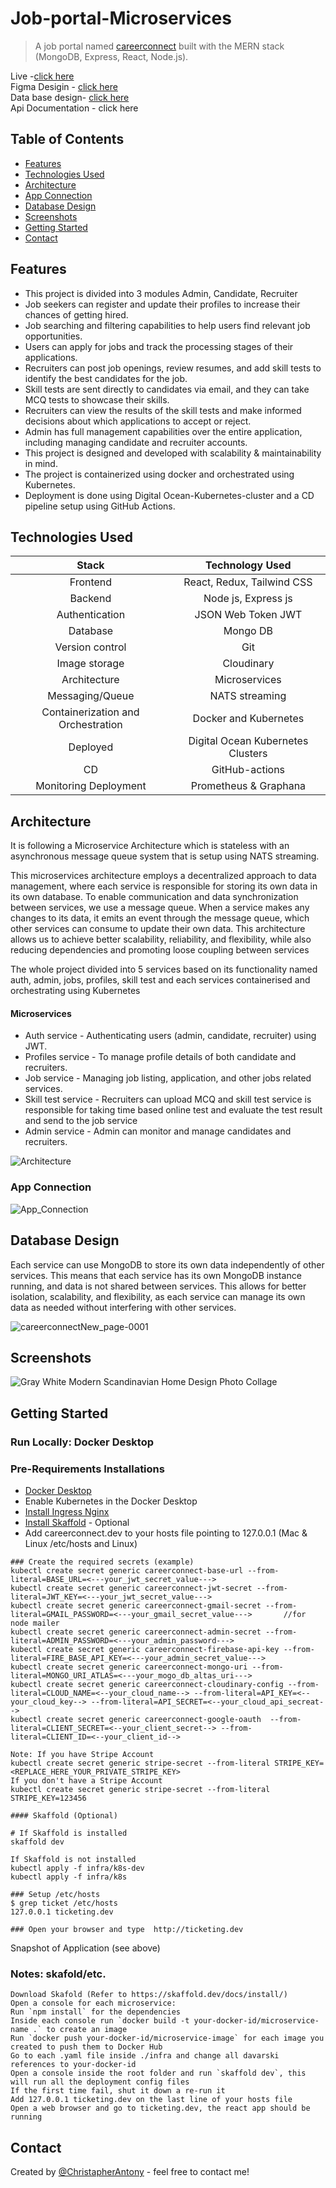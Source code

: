 # Job-portal-Microservices
>A job portal named [careerconnect](https://www.careerconnect.cloud/) built with the MERN stack (MongoDB, Express, React, Node.js).
>

Live -[click here](https://www.careerconnect.cloud/)  
Figma Desigin - [click here](https://www.figma.com/file/2qGttcqZTeC5znQgxXIZER/Job-Portal?node-id=0-1)  
Data base design- [click here](https://github.com/ChristapherAntony/Job-portal-Microservices/files/11363871/careerConnect.Db.Design.pdf)  
Api Documentation - click here    


## Table of Contents
* [Features](#features)
* [Technologies Used](#technologies-used)
* [Architecture](#architecture)
* [App Connection](#app-connection)
* [Database Design](#database-design)
* [Screenshots](#screenshots)
* [Getting Started](#getting-started)
* [Contact](#contact)


## Features
-  This project is divided into 3 modules Admin, Candidate, Recruiter
-  Job seekers can register and update their profiles to increase their chances of getting hired.
-  Job searching and filtering capabilities to help users find relevant job opportunities.
-  Users can apply for jobs and track the processing stages of their applications.
-  Recruiters can post job openings, review resumes, and add skill tests to identify the best candidates for the job.
-  Skill tests are sent directly to candidates via email, and they can take MCQ tests to showcase their skills.
-  Recruiters can view the results of the skill tests and make informed decisions about which applications to accept or reject.
-  Admin has full management capabilities over the entire application, including managing candidate and recruiter accounts.
-  This project is designed and developed with scalability & maintainability in mind.
-  The project is containerized using docker and orchestrated using Kubernetes.
-  Deployment is done using Digital Ocean-Kubernetes-cluster and a CD pipeline setup using GitHub 
   Actions.

## Technologies Used

|   Stack                                | Technology Used                    |
|     :---:                              |     :---:                          |  
| Frontend                               | React, Redux, Tailwind CSS         | 
| Backend                                | Node js, Express js                |  
| Authentication                         |JSON Web Token JWT                  |     
| Database                               | Mongo DB                           |
| Version control                        |  Git                               |
|Image storage                           |  Cloudinary                        |
| Architecture                           | Microservices                      |
| Messaging/Queue                        | NATS streaming                     |
| Containerization and Orchestration     | Docker and Kubernetes              | 
| Deployed                               | Digital Ocean Kubernetes Clusters  |
| CD                                     | GitHub-actions                     |
| Monitoring Deployment                  | Prometheus &  Graphana             



## Architecture
It is following a Microservice Architecture which is stateless with an asynchronous message queue system that is setup using NATS streaming. 

This microservices architecture employs a decentralized approach to data management, where each service is responsible for storing its own data in its own database. To enable communication and data synchronization between services, we use a message queue. When a service makes any changes to its data, it emits an event through the message queue, which other services can consume to update their own data. This architecture allows us to achieve better scalability, reliability, and flexibility, while also reducing dependencies and promoting loose coupling between services

The whole project divided into 5 services based on its functionality named auth, admin, jobs, profiles, skill test and each services containerised and orchestrating using Kubernetes

#### Microservices
- Auth service - Authenticating users (admin, candidate, recruiter) using JWT.
- Profiles service  - To manage profile details of both candidate and recruiters.
- Job service - Managing job listing, application, and other jobs related services.
- Skill test service - Recruiters can upload MCQ and skill test service is responsible for taking time based online test and   evaluate the test result and send to the job service
- Admin service - Admin can monitor and manage candidates and recruiters.


![Architecture](https://user-images.githubusercontent.com/109226401/235358333-35058635-746b-47e0-aadd-790cdcf3642a.png)

### App Connection
![App_Connection](https://user-images.githubusercontent.com/109226401/235358460-7405f2b5-41f5-4ad1-9dc5-dd9ca81b1f60.png)

## Database Design
Each service can use MongoDB to store its own data independently of other services. This means that each service has its own MongoDB instance running, and data is not shared between services. This allows for better isolation, scalability, and flexibility, as each service can manage its own data as needed without interfering with other services.

![careerconnectNew_page-0001](https://user-images.githubusercontent.com/109226401/235361609-f2057e43-1411-4ff4-bd35-89b282ba3542.jpg)



## Screenshots

![Gray White Modern Scandinavian Home Design Photo Collage](https://user-images.githubusercontent.com/109226401/235372787-304be150-acb4-4566-9ad1-29294c3930b7.png)

## Getting Started
### Run Locally: Docker Desktop

### Pre-Requirements Installations

- [Docker Desktop](https://docs.docker.com/get-docker/)
- Enable Kubernetes in the Docker Desktop
- [Install Ingress Nginx](https://kubernetes.github.io/ingress-nginx/deploy/)
- [Install Skaffold](https://skaffold.dev/docs/install/) - Optional
- Add careerconnect.dev to your hosts file pointing to 127.0.0.1 (Mac & Linux /etc/hosts and Linux)

```
### Create the required secrets (example)
kubectl create secret generic careerconnect-base-url --from-literal=BASE_URL=<---your_jwt_secret_value--->
kubectl create secret generic careerconnect-jwt-secret --from-literal=JWT_KEY=<---your_jwt_secret_value--->
kubectl create secret generic careerconnect-gmail-secret --from-literal=GMAIL_PASSWORD=<---your_gmail_secret_value--->       //for node mailer
kubectl create secret generic careerconnect-admin-secret --from-literal=ADMIN_PASSWORD=<---your_admin_password--->
kubectl create secret generic careerconnect-firebase-api-key --from-literal=FIRE_BASE_API_KEY=<---your_admin_secret_value--->
kubectl create secret generic careerconnect-mongo-uri --from-literal=MONGO_URI_ATLAS=<---your_mogo_db_altas_uri--->
kubectl create secret generic careerconnect-cloudinary-config --from-literal=CLOUD_NAME=<--your_cloud_name--> --from-literal=API_KEY=<--your_cloud_key--> --from-literal=API_SECRET=<--your_cloud_api_secreat-->
kubectl create secret generic careerconnect-google-oauth  --from-literal=CLIENT_SECRET=<--your_client_secret--> --from-literal=CLIENT_ID=<--your_client_id-->

Note: If you have Stripe Account
kubectl create secret generic stripe-secret --from-literal STRIPE_KEY=<REPLACE_HERE_YOUR_PRIVATE_STRIPE_KEY>
If you don't have a Stripe Account
kubectl create secret generic stripe-secret --from-literal STRIPE_KEY=123456

#### Skaffold (Optional)

# If Skaffold is installed
skaffold dev

If Skaffold is not installed
kubectl apply -f infra/k8s-dev
kubectl apply -f infra/k8s

### Setup /etc/hosts
$ grep ticket /etc/hosts
127.0.0.1 ticketing.dev 

### Open your browser and type  http://ticketing.dev 
```
Snapshot of Application (see above)

### Notes: skafold/etc.

```
Download Skafold (Refer to https://skaffold.dev/docs/install/)
Open a console for each microservice:
Run `npm install` for the dependencies
Inside each console run `docker build -t your-docker-id/microservice-name .` to create an image
Run `docker push your-docker-id/microservice-image` for each image you created to push them to Docker Hub
Go to each .yaml file inside ./infra and change all davarski references to your-docker-id
Open a console inside the root folder and run `skaffold dev`, this will run all the deployment config files
If the first time fail, shut it down a re-run it
Add 127.0.0.1 ticketing.dev on the last line of your hosts file
Open a web browser and go to ticketing.dev, the react app should be running
```



## Contact
Created by [@ChristapherAntony](https://www.linkedin.com/in/christapherantony-5568a3156/) - feel free to contact me!
